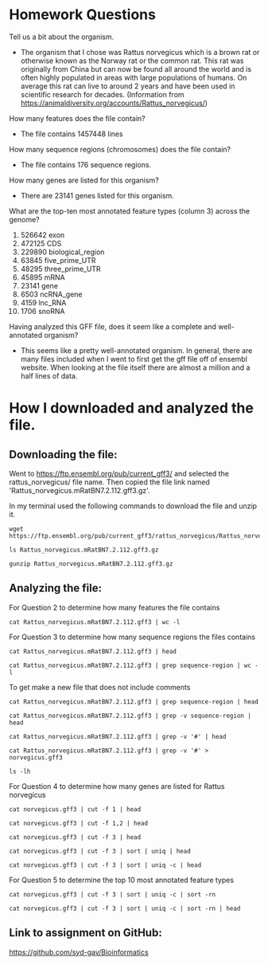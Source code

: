 # Homework Questions
Tell us a bit about the organism.

* The organism that I chose was Rattus norvegicus which is a brown rat or otherwise known as the Norway rat or the common rat. This rat was originally from China but can now be found all around the world and is often highly populated in areas with large populations of humans. On average this rat can live to around 2 years and have been used in scientific research for decades. (Information from https://animaldiversity.org/accounts/Rattus_norvegicus/)

How many features does the file contain?

* The file contains 1457448 lines

How many sequence regions (chromosomes) does the file contain? 

* The file contains 176 sequence regions. 

How many genes are listed for this organism?

* There are 23141 genes listed for this organism. 

What are the top-ten most annotated feature types (column 3) across the genome?

1. 526642 exon
2. 472125 CDS
3. 229890 biological_region
4. 63845 five_prime_UTR
5. 48295 three_prime_UTR
6. 45895 mRNA
7. 23141 gene
8. 6503 ncRNA_gene
9. 4159 lnc_RNA
10. 1706 snoRNA

Having analyzed this GFF file, does it seem like a complete and well-annotated organism?

* This seems like a pretty well-annotated organism. In general, there are many files included when I went to first get the gff file off of ensembl website. When looking at the file itself there are almost a million and a half lines of data. 

# How I downloaded and analyzed the file.

## Downloading the file:  

Went to https://ftp.ensembl.org/pub/current_gff3/ and selected the rattus_norvegicus/ file name. Then copied the file link named 'Rattus_norvegicus.mRatBN7.2.112.gff3.gz'.

In my terminal used the following commands to download the file and unzip it.

```
wget https://ftp.ensembl.org/pub/current_gff3/rattus_norvegicus/Rattus_norvegicus.mRatBN7.2.112.gff3.gz

ls Rattus_norvegicus.mRatBN7.2.112.gff3.gz

gunzip Rattus_norvegicus.mRatBN7.2.112.gff3.gz
```

## Analyzing the file:


For Question 2 to determine how many features the file contains
```
cat Rattus_norvegicus.mRatBN7.2.112.gff3 | wc -l
```

For Question 3 to determine how many sequence regions the files contains
```
cat Rattus_norvegicus.mRatBN7.2.112.gff3 | head

cat Rattus_norvegicus.mRatBN7.2.112.gff3 | grep sequence-region | wc -l
```

To get make a new file that does not include comments
```
cat Rattus_norvegicus.mRatBN7.2.112.gff3 | grep sequence-region | head

cat Rattus_norvegicus.mRatBN7.2.112.gff3 | grep -v sequence-region | head

cat Rattus_norvegicus.mRatBN7.2.112.gff3 | grep -v '#' | head

cat Rattus_norvegicus.mRatBN7.2.112.gff3 | grep -v '#' > norvegicus.gff3

ls -lh
```

For Question 4 to determine how many genes are listed for Rattus norvegicus
```
cat norvegicus.gff3 | cut -f 1 | head

cat norvegicus.gff3 | cut -f 1,2 | head

cat norvegicus.gff3 | cut -f 3 | head

cat norvegicus.gff3 | cut -f 3 | sort | uniq | head

cat norvegicus.gff3 | cut -f 3 | sort | uniq -c | head
```

For Question 5 to determine the top 10 most annotated feature types
```
cat norvegicus.gff3 | cut -f 3 | sort | uniq -c | sort -rn

cat norvegicus.gff3 | cut -f 3 | sort | uniq -c | sort -rn | head
```

## Link to assignment on GitHub: 
https://github.com/syd-gav/Bioinformatics
